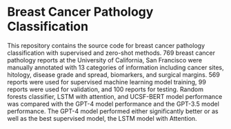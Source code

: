 # Breast Cancer Pathology Classification
This repository contains the source code for breast cancer pathology classification with supervised and zero-shot methods.
769 breast cancer pathology reports at the University of California, San Francisco were manually annotated with 13 categories of information including cancer sites, hitology, disease grade and spread, biomarkers, and surgical margins. 569 reports were used for supervised machine learning model training, 99 reports were used for validation, and 100 reports for testing. Random forests classifier, LSTM with attention, and UCSF-BERT model performance was compared with the GPT-4 model performance and the GPT-3.5 model performance. The GPT-4 model performed either significantly better or as well as the best supervised model, the LSTM model with Attention. 
